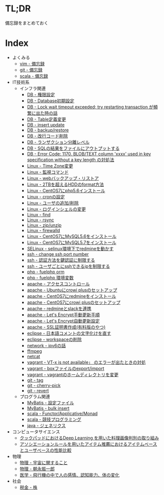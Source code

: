 # TL;DR

備忘録をまとめておく




# Index

* よくみる
    * [vim - 備忘録](tech/vim.md)     
    * [git - 備忘録](tech_git/git_0001.md)
    * [scala - 備忘録](tech/scala_01.md)
* IT技術系
    * インフラ関連
        * [DB - 権限設定](tech_db/db_010.md)
        * [DB - Database初期設定](tech_db/db_001.md)
        * [DB - Lock wait timeout exceeded; try restarting transaction が頻繁に出た時の話](tech_db/db_002.md)    
        * [DB - Table定義変更](tech_db/db_009.md)    
        * [DB - insert update](tech_db/db_003.md)    
        * [DB - backup/restore](tech_db/db_004.md)    
        * [DB - 改行コード削除](tech_db/db_005.md)    
        * [DB - ランザクション分離レベル](tech_db/db_006.md)    
        * [DB - SQLの結果をファイルにアウトプットする](tech_db/db_007.md)    
        * [DB - Error Code: 1170. BLOB/TEXT column 'xxxx' used in key specification without a key length の対処法](tech_db/db_008.md)    
        * [Linux - Time Zone変更](tech_linux/linux_001.md)    
        * [Linux - 監視コマンド](tech_linux/linux_05.md)    
        * [Linux - webバックアップ・リストア](tech_linux/linux_06.md)    
        * [Linux - 2TBを超えるHDDのformat方法](tech_linux/linux_002.md)    
        * [Linux - CentOS7にphp5.6インストール](tech_linux/linux_003.md)
        * [Linux - cronの設定](tech_linux/linux_004.md)    
        * [Linux - ユーザの追加/削除](tech_linux/linux_007.md)    
        * [Linux - ログインシェルの変更](tech_linux/linux_008.md)    
        * [Linux - find](tech_linux/linux_009.md)    
        * [Linux - rsync](tech_linux/linux_010.md)    
        * [Linux - zip/unzip](tech_linux/linux_011.md)    
        * [Linux - firewalld](tech_linux/linux_012.md)    
        * [Linux - CentOS7にMySQL5.6をインストール](tech_linux/linux_013.md)    
        * [Linux - CentOS7にMySQL5.7をインストール](tech_linux/linux_014.md)    
        * [SELinux - selinux環境下でredmineを動かす](tech/selinux_01.md)
        * [ssh - change ssh port number](tech/ssh_01.md)    
        * [ssh - 認証方法を鍵認証に制限する](tech/ssh_02.md)    
        * [ssh - ユーザごとにsshできるipを制限する](tech/ssh_03.md)    
        * [php - fuelphp orm](tech/php_01.md)
        * [php - fuelphp 環境変数](tech/php_02.md)
        * [apache - アクセスコントロール](tech_apache/apache_05.md)
        * [apache - Ubuntuにcrowi plusのセットアップ](tech_apache/apache_01.md)
        * [apache - CentOS7にredmineをインストール](tech_apache/apache_07.md)
        * [apache - CentOS7にcrowi plusのセットアップ](tech_apache/apache_08.md)
        * [apache - redmineとslackを連携](tech_apache/apache_06.md)
        * [apache - Let's Encrypt手動更新手順](tech_apache/apache_03.md)
        * [apache - Let's Encrypt自動更新設定](tech_apache/apache_04.md)
        * [apache - SSL証明書作成(有料版のやつ)](tech_apache/apache_02.md)
        * [eclipse - 日本語コメントの文字化けを直す](tech/eclipse_001.md)    
        * [eclipse - workspaceの削除](tech/eclipse_002.md)    
        * [network - ipv6の話](tech/net_01.md)
        * [ffmpeg](tech/ffmpeg_01.md)    
        * [netcat](tech_linux/linux_015.md)    
        * [vagrant - VT-x is not available」 のエラーが出たときの対処](tech/vagrant_001.md)    
        * [vagrant - boxファイルのexport/import](tech/vagrant_002.md)    
        * [vagrant - vagrantのホームディレクトリを変更](tech/vagrant_003.md)    
        * [git - tag](tech_git/git_0002.md)    
        * [git - cherry-pick](tech_git/git_0003.md)    
        * [git - revert](tech_git/git_0004.md)    
    * プログラム関連
        * [MyBatis - 設定ファイル](tech/mybatis_002.md)
        * [MyBatis - bulk insert](tech/mybatis_001.md)
        * [scala - Functor/Applicative/Monad](tech/scala_02.md)
        * [scala - 競技プログラミング](tech/scala_03.md)
        * [java - ジェネリクス](tech/java_001.md)
* コンピュータサイエンス
    * [クックパッドにおけるDeep Learning を用いた料理画像判別の取り組み](science/cs_01.md)
    * [アソシエーションルールを用いたアイテム推薦におけるアイテムベースとユーザベースの性能比較](science/cs_02.md)
* 物理
    * [物理 - 宇宙に関すること](science/physhics_01.md)
    * [物理 - 朝永振一郎](science/physhics_02.md)
    * [医学 - 飛行機の中で人の感情、認知能力、体の変化](science/medical_01.md)
* 社会
    * [税金 - 株](society/tax_001.md)
      
   
     